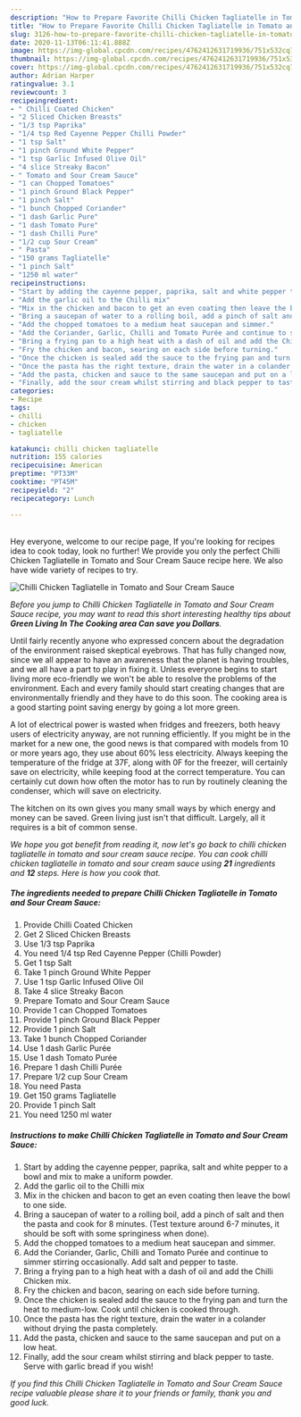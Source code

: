 ```yaml
---
description: "How to Prepare Favorite Chilli Chicken Tagliatelle in Tomato and Sour Cream Sauce"
title: "How to Prepare Favorite Chilli Chicken Tagliatelle in Tomato and Sour Cream Sauce"
slug: 3126-how-to-prepare-favorite-chilli-chicken-tagliatelle-in-tomato-and-sour-cream-sauce
date: 2020-11-13T06:11:41.888Z
image: https://img-global.cpcdn.com/recipes/4762412631719936/751x532cq70/chilli-chicken-tagliatelle-in-tomato-and-sour-cream-sauce-recipe-main-photo.jpg
thumbnail: https://img-global.cpcdn.com/recipes/4762412631719936/751x532cq70/chilli-chicken-tagliatelle-in-tomato-and-sour-cream-sauce-recipe-main-photo.jpg
cover: https://img-global.cpcdn.com/recipes/4762412631719936/751x532cq70/chilli-chicken-tagliatelle-in-tomato-and-sour-cream-sauce-recipe-main-photo.jpg
author: Adrian Harper
ratingvalue: 3.1
reviewcount: 3
recipeingredient:
- " Chilli Coated Chicken"
- "2 Sliced Chicken Breasts"
- "1/3 tsp Paprika"
- "1/4 tsp Red Cayenne Pepper Chilli Powder"
- "1 tsp Salt"
- "1 pinch Ground White Pepper"
- "1 tsp Garlic Infused Olive Oil"
- "4 slice Streaky Bacon"
- " Tomato and Sour Cream Sauce"
- "1 can Chopped Tomatoes"
- "1 pinch Ground Black Pepper"
- "1 pinch Salt"
- "1 bunch Chopped Coriander"
- "1 dash Garlic Pure"
- "1 dash Tomato Pure"
- "1 dash Chilli Pure"
- "1/2 cup Sour Cream"
- " Pasta"
- "150 grams Tagliatelle"
- "1 pinch Salt"
- "1250 ml water"
recipeinstructions:
- "Start by adding the cayenne pepper, paprika, salt and white pepper to a bowl and mix to make a uniform powder."
- "Add the garlic oil to the Chilli mix"
- "Mix in the chicken and bacon to get an even coating then leave the bowl to one side."
- "Bring a saucepan of water to a rolling boil, add a pinch of salt and then the pasta and cook for 8 minutes. (Test texture around 6-7 minutes, it should be soft with some springiness when done)."
- "Add the chopped tomatoes to a medium heat saucepan and simmer."
- "Add the Coriander, Garlic, Chilli and Tomato Purée and continue to simmer stirring occasionally. Add salt and pepper to taste."
- "Bring a frying pan to a high heat with a dash of oil and add the Chilli Chicken mix."
- "Fry the chicken and bacon, searing on each side before turning."
- "Once the chicken is sealed add the sauce to the frying pan and turn the heat to medium-low. Cook until chicken is cooked through."
- "Once the pasta has the right texture, drain the water in a colander without drying the pasta completely."
- "Add the pasta, chicken and sauce to the same saucepan and put on a low heat."
- "Finally, add the sour cream whilst stirring and black pepper to taste. Serve with garlic bread if you wish!"
categories:
- Recipe
tags:
- chilli
- chicken
- tagliatelle

katakunci: chilli chicken tagliatelle 
nutrition: 155 calories
recipecuisine: American
preptime: "PT33M"
cooktime: "PT45M"
recipeyield: "2"
recipecategory: Lunch

---
```

<br>
Hey everyone, welcome to our recipe page, If you're looking for recipes idea to cook today, look no further! We provide you only the perfect Chilli Chicken Tagliatelle in Tomato and Sour Cream Sauce recipe here. We also have wide variety of recipes to try.
<br>


![Chilli Chicken Tagliatelle in Tomato and Sour Cream Sauce](https://img-global.cpcdn.com/recipes/4762412631719936/751x532cq70/chilli-chicken-tagliatelle-in-tomato-and-sour-cream-sauce-recipe-main-photo.jpg)

<i>Before you jump to Chilli Chicken Tagliatelle in Tomato and Sour Cream Sauce recipe, you may want to read this short interesting healthy tips about 
<strong>Green Living In The Cooking area Can save you Dollars</strong>.</i>
</br>

Until fairly recently anyone who expressed concern about the degradation of the environment raised skeptical eyebrows. That has fully changed now, since we all appear to have an awareness that the planet is having troubles, and we all have a part to play in fixing it. Unless everyone begins to start living more eco-friendly we won't be able to resolve the problems of the environment. Each and every family should start creating changes that are environmentally friendly and they have to do this soon. The cooking area is a good starting point saving energy by going a lot more green.

A lot of electrical power is wasted when fridges and freezers, both heavy users of electricity anyway, are not running efficiently. If you might be in the market for a new one, the good news is that compared with models from 10 or more years ago, they use about 60% less electricity. Always keeping the temperature of the fridge at 37F, along with 0F for the freezer, will certainly save on electricity, while keeping food at the correct temperature. You can certainly cut down how often the motor has to run by routinely cleaning the condenser, which will save on electricity.

The kitchen on its own gives you many small ways by which energy and money can be saved. Green living just isn't that difficult. Largely, all it requires is a bit of common sense.


<i>We hope you got benefit from reading it, now let's go back to chilli chicken tagliatelle in tomato and sour cream sauce recipe. You can cook chilli chicken tagliatelle in tomato and sour cream sauce using <strong>21</strong> ingredients and <strong>12</strong> steps. Here is how you cook that.
</i>

##### The ingredients needed to prepare Chilli Chicken Tagliatelle in Tomato and Sour Cream Sauce:

1. Provide  Chilli Coated Chicken
1. Get 2 Sliced Chicken Breasts
1. Use 1/3 tsp Paprika
1. You need 1/4 tsp Red Cayenne Pepper (Chilli Powder)
1. Get 1 tsp Salt
1. Take 1 pinch Ground White Pepper
1. Use 1 tsp Garlic Infused Olive Oil
1. Take 4 slice Streaky Bacon
1. Prepare  Tomato and Sour Cream Sauce
1. Provide 1 can Chopped Tomatoes
1. Provide 1 pinch Ground Black Pepper
1. Provide 1 pinch Salt
1. Take 1 bunch Chopped Coriander
1. Use 1 dash Garlic Purée
1. Use 1 dash Tomato Purée
1. Prepare 1 dash Chilli Purée
1. Prepare 1/2 cup Sour Cream
1. You need  Pasta
1. Get 150 grams Tagliatelle
1. Provide 1 pinch Salt
1. You need 1250 ml water


##### Instructions to make Chilli Chicken Tagliatelle in Tomato and Sour Cream Sauce:

1. Start by adding the cayenne pepper, paprika, salt and white pepper to a bowl and mix to make a uniform powder.
1. Add the garlic oil to the Chilli mix
1. Mix in the chicken and bacon to get an even coating then leave the bowl to one side.
1. Bring a saucepan of water to a rolling boil, add a pinch of salt and then the pasta and cook for 8 minutes. (Test texture around 6-7 minutes, it should be soft with some springiness when done).
1. Add the chopped tomatoes to a medium heat saucepan and simmer.
1. Add the Coriander, Garlic, Chilli and Tomato Purée and continue to simmer stirring occasionally. Add salt and pepper to taste.
1. Bring a frying pan to a high heat with a dash of oil and add the Chilli Chicken mix.
1. Fry the chicken and bacon, searing on each side before turning.
1. Once the chicken is sealed add the sauce to the frying pan and turn the heat to medium-low. Cook until chicken is cooked through.
1. Once the pasta has the right texture, drain the water in a colander without drying the pasta completely.
1. Add the pasta, chicken and sauce to the same saucepan and put on a low heat.
1. Finally, add the sour cream whilst stirring and black pepper to taste. Serve with garlic bread if you wish!


<i>If you find this Chilli Chicken Tagliatelle in Tomato and Sour Cream Sauce recipe valuable please share it to your friends or family, thank you and good luck.</i>
